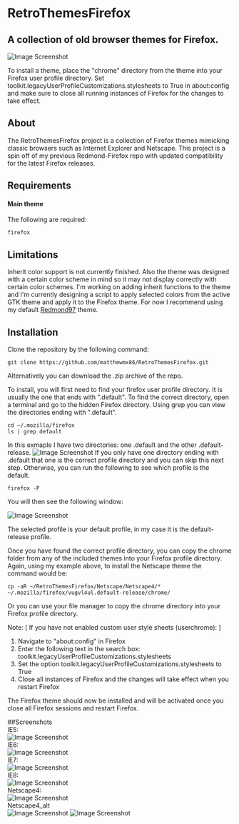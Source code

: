 # RetroThemesFirefox
<h2>A collection of old browser themes for Firefox.</h2>


![Image Screenshot](https://github.com/matthewmx86/RetroThemesFirefox/blob/main/Screenshots/netscape1.png)


To install a theme, place the "chrome" directory from the theme into your Firefox user profile directory. 
Set toolkit.legacyUserProfileCustomizations.stylesheets to True in about:config and make sure to close all 
running instances of Firefox for the changes to take effect.
<br>
## About
The RetroThemesFirefox project is a collection of Firefox themes mimicking classic browsers such as Internet Explorer and Netscape.
This project is a spin off of my previous Redmond-Firefox repo with updated compatibility for the latest Firefox releases.


## Requirements
#### Main theme
The following are required:
```
firefox
```

## Limitations
Inherit color support is not currently finished.
Also the theme was designed with a certain color scheme in mind so it may not display correctly
with certain color schemes. I'm working on adding inherit functions to the theme and I'm currently 
designing a script to apply selected colors from the active GTK theme and apply it to the Firefox theme. 
For now I recommend using my default [Redmond97](https://github.com/matthewmx86/Redmond97) theme.

## Installation

Clone the repository by the following command:

```
git clone https://github.com/matthewmx86/RetroThemesFirefox.git
```
Alternatively you can download the .zip archive of the repo.

To install, you will first need to find your firefox user profile directory. It is usually the one that ends with ".default".
To find the correct directory, open a terminal and go to the hidden Firefox directory. Using grep you can view the directories
ending with ".default".
```
cd ~/.mozilla/firefox
ls | grep default
```
In this exmaple I have two directories: one .default and the other .default-release. 
![Image Screenshot](https://github.com/matthewmx86/Redmond97/blob/master/Screenshots/console.png)
If you only have one directory ending with .default that one is the correct profile directory and you can skip
this next step. Otherwise, you can run the following to see which profile is the default.
```
firefox -P
```
You will then see the following window:

![Image Screenshot](https://github.com/matthewmx86/Redmond97/blob/master/Screenshots/firefox.png)

The selected profile is your default profile, in my case it is the default-release profile.

Once you have found the correct profile directory, you can copy the chrome folder from any of the included themes 
into your Firefox profile directory. Again, using my example above, to install the Netscape theme
the command would be:
```
cp -aR ~/RetroThemesFirefox/Netscape/Netscape4/* ~/.mozilla/firefox/vugvl4ul.default-release/chrome/
```
Or you can use your file manager to copy the chrome directory into your Firefox profile directory.

Note:
[ If you have not enabled custom user style sheets (userchrome): ]
1. Navigate to "about:config" in Firefox
2. Enter the following text in the search box: toolkit.legacyUserProfileCustomizations.stylesheets
3. Set the option toolkit.legacyUserProfileCustomizations.stylesheets to True
4. Close all instances of Firefox and the changes will take effect when you restart Firefox

The Firefox theme should now be installed and will be activated once you close all Firefox sessions and restart Firefox.

##Screenshots<br>
IE5:<br>
![Image Screenshot](https://github.com/matthewmx86/RetroThemesFirefox/blob/main/Screenshots/ie5.png)<br>
IE6:<br>
![Image Screenshot](https://github.com/matthewmx86/RetroThemesFirefox/blob/main/Screenshots/ie6.png)<br>
IE7:<br>
![Image Screenshot](https://github.com/matthewmx86/RetroThemesFirefox/blob/main/Screenshots/ie7.png)<br>
IE8:<br>
![Image Screenshot](https://github.com/matthewmx86/RetroThemesFirefox/blob/main/Screenshots/ie8.png)<br>
Netscape4:<br>
![Image Screenshot](https://github.com/matthewmx86/RetroThemesFirefox/blob/main/Screenshots/netscape.png)<br>
Netscape4_alt<br>
![Image Screenshot](https://github.com/matthewmx86/RetroThemesFirefox/blob/main/Screenshots/netscape4_alt.png)
![Image Screenshot](https://github.com/matthewmx86/RetroThemesFirefox/blob/main/Screenshots/netscape2.png)

